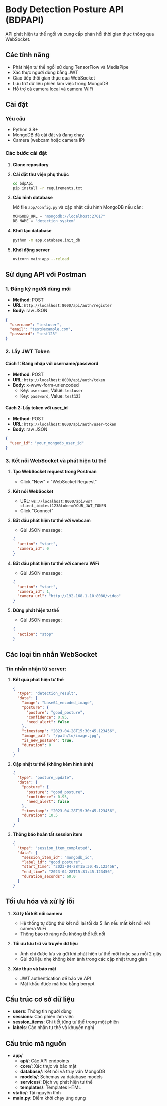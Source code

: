 # Body Detection Posture API (BDPAPI)

API phát hiện tư thế ngồi và cung cấp phản hồi thời gian thực thông qua WebSocket.

## Các tính năng

- Phát hiện tư thế ngồi sử dụng TensorFlow và MediaPipe
- Xác thực người dùng bằng JWT
- Giao tiếp thời gian thực qua WebSocket
- Lưu trữ dữ liệu phiên làm việc trong MongoDB
- Hỗ trợ cả camera local và camera WiFi

## Cài đặt

### Yêu cầu

- Python 3.8+
- MongoDB đã cài đặt và đang chạy
- Camera (webcam hoặc camera IP)

### Các bước cài đặt

1. **Clone repository**

2. **Cài đặt thư viện phụ thuộc**
   ```bash
   cd bdpApi
   pip install -r requirements.txt
   ```

3. **Cấu hình database**
   
   Mở file `app/config.py` và cập nhật cấu hình MongoDB nếu cần:
   ```python
   MONGODB_URL = "mongodb://localhost:27017"
   DB_NAME = "detection_system"
   ```

4. **Khởi tạo database**
   ```bash
   python -m app.database.init_db
   ```

5. **Khởi động server**
   ```bash
   uvicorn main:app --reload
   ```

## Sử dụng API với Postman

### 1. Đăng ký người dùng mới

- **Method**: POST
- **URL**: `http://localhost:8000/api/auth/register`
- **Body**: raw JSON
```json
{
  "username": "testuser",
  "email": "test@example.com",
  "password": "test123"
}
```

### 2. Lấy JWT Token 

#### Cách 1: Đăng nhập với username/password
- **Method**: POST
- **URL**: `http://localhost:8000/api/auth/token`
- **Body**: x-www-form-urlencoded
  - Key: `username`, Value: `testuser`
  - Key: `password`, Value: `test123`

#### Cách 2: Lấy token với user_id
- **Method**: POST
- **URL**: `http://localhost:8000/api/auth/user-token`
- **Body**: raw JSON
```json
{
  "user_id": "your_mongodb_user_id"
}
```

### 3. Kết nối WebSocket và phát hiện tư thế

1. **Tạo WebSocket request trong Postman**
   - Click "New" > "WebSocket Request"

2. **Kết nối WebSocket**
   - URL: `ws://localhost:8000/api/ws?client_id=test123&token=YOUR_JWT_TOKEN`
   - Click "Connect"

3. **Bắt đầu phát hiện tư thế với webcam**
   - Gửi JSON message:
   ```json
   {
     "action": "start",
     "camera_id": 0
   }
   ```

4. **Bắt đầu phát hiện tư thế với camera WiFi**
   - Gửi JSON message:
   ```json
   {
     "action": "start",
     "camera_id": 1,
     "camera_url": "http://192.168.1.10:8080/video"
   }
   ```

5. **Dừng phát hiện tư thế**
   - Gửi JSON message:
   ```json
   {
     "action": "stop"
   }
   ```

## Các loại tin nhắn WebSocket

### Tin nhắn nhận từ server:

1. **Kết quả phát hiện tư thế**
   ```json
   {
     "type": "detection_result",
     "data": {
       "image": "base64_encoded_image",
       "posture": {
         "posture": "good_posture",
         "confidence": 0.95,
         "need_alert": false
       },
       "timestamp": "2023-04-28T15:30:45.123456",
       "image_path": "/path/to/image.jpg",
       "is_new_posture": true,
       "duration": 0
     }
   }
   ```

2. **Cập nhật tư thế (không kèm hình ảnh)**
   ```json
   {
     "type": "posture_update",
     "data": {
       "posture": {
         "posture": "good_posture",
         "confidence": 0.95,
         "need_alert": false
       },
       "timestamp": "2023-04-28T15:30:45.123456",
       "duration": 10.5
     }
   }
   ```

3. **Thông báo hoàn tất session item**
   ```json
   {
     "type": "session_item_completed",
     "data": {
       "session_item_id": "mongodb_id",
       "label_id": "good_posture",
       "start_time": "2023-04-28T15:30:45.123456",
       "end_time": "2023-04-28T15:31:45.123456",
       "duration_seconds": 60.0
     }
   }
   ```

## Tối ưu hóa và xử lý lỗi

1. **Xử lý lỗi kết nối camera**
   - Hệ thống tự động thử kết nối lại tối đa 5 lần nếu mất kết nối với camera WiFi
   - Thông báo rõ ràng nếu không thể kết nối

2. **Tối ưu lưu trữ và truyền dữ liệu**
   - Ảnh chỉ được lưu và gửi khi phát hiện tư thế mới hoặc sau mỗi 2 giây
   - Gửi dữ liệu nhẹ không kèm ảnh trong các cập nhật trung gian

3. **Xác thực và bảo mật**
   - JWT authentication để bảo vệ API
   - Mật khẩu được mã hóa bằng bcrypt

## Cấu trúc cơ sở dữ liệu

- **users**: Thông tin người dùng
- **sessions**: Các phiên làm việc
- **session_items**: Chi tiết từng tư thế trong một phiên
- **labels**: Các nhãn tư thế và khuyến nghị

## Cấu trúc mã nguồn

- **app/**
  - **api/**: Các API endpoints
  - **core/**: Xác thực và bảo mật
  - **database/**: Kết nối và truy vấn MongoDB
  - **models/**: Schemas và database models
  - **services/**: Dịch vụ phát hiện tư thế
  - **templates/**: Templates HTML
- **static/**: Tài nguyên tĩnh
- **main.py**: Điểm khởi chạy ứng dụng 